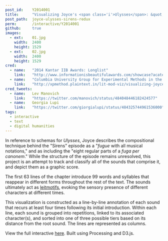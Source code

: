 ```yaml
---
post_id:    Y2014001
title:      "Visualizing Joyce's <span class='i'>Ulysses</span>: &quot;Sirens&quot; as a Graphic Score"
post_path:  joyce-ulysses-sirens-redux
perm:       /interactive/Y2014001
github:     true
images:
  - ext:    01.jpg
    width:  2400
    height: 1529
  - ext:    02.jpg
    width:  2400
    height: 1529
cred:
  - name:   "2014 Kantar IIB Awards: Longlist"
    link:   "http://www.informationisbeautifulawards.com/showcase?acategory=interactive&award=2014&pcategory=long-list"
  - name:   "Columbia University Group for Experimental Methods in the Humanities"
    link:   "http://xpmethod.plaintext.in/lit-mod-viz/visualizing-joyce.html"
cred_tweets:
  - name:   Lev Manovich
    link:   "https://twitter.com/manovich/status/484048446182424577"
  - name:   Georgia Lupi
    link:   "https://twitter.com/giorgialupi/status/484325744961536000"
tags:
  - interactive
  - text
  - digital humanities
---
```

In reference to schemas for _Ulysses_, Joyce describes the compositional technique behind the "Sirens" episode as a "_fugue_ with all musical notations," and as including the "eight regular parts of a _fuga per canonem_." While the structure of the episode remains unresolved, this project is an attempt to track and classify all of the sounds that comprise it, and depict them as a graphic score.

The first 63 lines of the chapter introduce 99 words and syllables that reappear in different forms throughout the rest of the text. The sounds ultimately act as [leitmotifs](http://en.wikipedia.org/wiki/Leitmotif), evoking the sensory presence of different characters at different times.

This visualization is constructed as a line-by-line annotation of each sound that recurs at least four times following its initial introduction. Within each line, each sound is grouped into repetitions, linked to its associated character(s), and sorted into one of three possible tiers based on its distance from the root sound. The lines are represented as columns.

View the full interactive [here](/interactive/Y2014001). Built using Processing and D3.js.